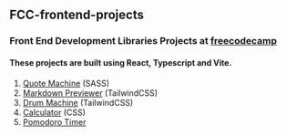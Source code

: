 ## FCC-frontend-projects
### Front End Development Libraries Projects at [freecodecamp](https://www.freecodecamp.org/learn/front-end-development-libraries/)

#### These projects are built using React, Typescript and Vite.
1. [Quote Machine](https://fcc-frontend-projects.vercel.app/) (SASS)
2. [Markdown Previewer](https://fcc-frontend-projects-5gjd.vercel.app/) (TailwindCSS)
3. [Drum Machine](https://drum-machine-six-rose.vercel.app/) (TailwindCSS)
4. [Calculator]() (CSS)
5. [Pomodoro Timer]()
